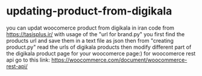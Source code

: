 # updating-product-from-digikala
you can updat woocomerce product from digikala in iran
code from https://tasisplus.ir/
with usage of the "url for brand.py" you first find the products url and save them in a text file as json then from "creating product.py"
read the urls of digikala products 
then modify different part of the digikala product page for your woocomerce page:)
for woocomerce rest api go to this link: https://woocommerce.com/document/woocommerce-rest-api/

